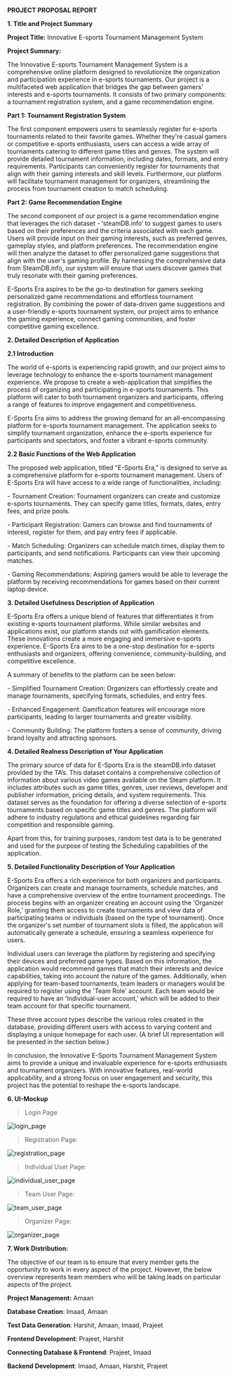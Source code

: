﻿**PROJECT PROPOSAL REPORT**

**1. Title and Project Summary**

**Project Title:** Innovative E-sports Tournament Management System

**Project Summary:**

The Innovative E-sports Tournament Management System is a comprehensive online platform designed to revolutionize the organization and participation experience in e-sports tournaments. Our project is a multifaceted web application that bridges the gap between gamers' interests and e-sports tournaments. It consists of two primary components: a tournament registration system, and a game recommendation engine.

**Part 1: Tournament Registration System**

The first component empowers users to seamlessly register for e-sports tournaments related to their favorite games. Whether they're casual gamers or competitive e-sports enthusiasts, users can access a wide array of tournaments catering to different game titles and genres. The system will provide detailed tournament information, including dates, formats, and entry requirements. Participants can conveniently register for tournaments that align with their gaming interests and skill levels. Furthermore, our platform will facilitate tournament management for organizers, streamlining the process from tournament creation to match scheduling.

**Part 2: Game Recommendation Engine**

The second component of our project is a game recommendation engine that leverages the rich dataset - ‘steamDB.info’ to suggest games to users based on their preferences and the criteria associated with each game. Users will provide input on their gaming interests, such as preferred genres, gameplay styles, and platform preferences. The recommendation engine will then analyze the dataset to offer personalized game suggestions that align with the user's gaming profile. By harnessing the comprehensive data from SteamDB.info, our system will ensure that users discover games that truly resonate with their gaming preferences.

E-Sports Era aspires to be the go-to destination for gamers seeking personalized game recommendations and effortless tournament registration. By combining the power of data-driven game suggestions and a user-friendly e-sports tournament system, our project aims to enhance the gaming experience, connect gaming communities, and foster competitive gaming excellence.





**2. Detailed Description of Application**

**2.1 Introduction**

The world of e-sports is experiencing rapid growth, and our project aims to leverage technology to enhance the e-sports tournament management experience. We propose to create a web-application that simplifies the process of organizing and participating in e-sports tournaments. This platform will cater to both tournament organizers and participants, offering a range of features to improve engagement and competitiveness.

E-Sports Era aims to address the growing demand for an all-encompassing platform for e-sports tournament management. The application seeks to simplify tournament organization, enhance the e-sports experience for participants and spectators, and foster a vibrant e-sports community.

**2.2 Basic Functions of the Web Application**

The proposed web application, titled "E-Sports Era," is designed to serve as a comprehensive platform for e-sports tournament management. Users of E-Sports Era will have access to a wide range of functionalities, including:

\- Tournament Creation: Tournament organizers can create and customize e-sports tournaments. They can specify game titles, formats, dates, entry fees, and prize pools.

\- Participant Registration: Gamers can browse and find tournaments of interest, register for them, and pay entry fees if applicable.

\- Match Scheduling: Organizers can schedule match times, display them to participants, and send notifications. Participants can view their upcoming matches.

\- Gaming Recommendations: Aspiring gamers would be able to leverage the platform by receiving recommendations for games based on their current laptop device.

**3. Detailed Usefulness Description of Application**

E-Sports Era offers a unique blend of features that differentiates it from existing e-sports tournament platforms. While similar websites and applications exist, our platform stands out with gamification elements. These innovations create a more engaging and immersive e-sports experience. E-Sports Era aims to be a one-stop destination for e-sports enthusiasts and organizers, offering convenience, community-building, and competitive excellence.

A summary of benefits to the platform can be seen below:

\- Simplified Tournament Creation: Organizers can effortlessly create and manage tournaments, specifying formats, schedules, and entry fees.

\- Enhanced Engagement: Gamification features will encourage more participants, leading to larger tournaments and greater visibility.

\- Community Building: The platform fosters a sense of community, driving brand loyalty and attracting sponsors.

**4. Detailed Realness Description of Your Application**

The primary source of data for E-Sports Era is the steamDB.info dataset provided by the TA’s. This dataset contains a comprehensive collection of information about various video games available on the Steam platform. It includes attributes such as game titles, genres, user reviews, developer and publisher information, pricing details, and system requirements. This dataset serves as the foundation for offering a diverse selection of e-sports tournaments based on specific game titles and genres. The platform will adhere to industry regulations and ethical guidelines regarding fair competition and responsible gaming.

Apart from this, for training purposes, random test data is to be generated and used for the purpose of testing the Scheduling capabilities of the application.

**5. Detailed Functionality Description of Your Application**

E-Sports Era offers a rich experience for both organizers and participants. Organizers can create and manage tournaments, schedule matches, and have a comprehensive overview of the entire tournament proceedings. The process begins with an organizer creating an account using the 'Organizer Role,' granting them access to create tournaments and view data of participating teams or individuals (based on the type of tournament). Once the organizer's set number of tournament slots is filled, the application will automatically generate a schedule, ensuring a seamless experience for users.

Individual users can leverage the platform by registering and specifying their devices and preferred game types. Based on this information, the application would recommend games that match their interests and device capabilities, taking into account the nature of the games. Additionally, when applying for team-based tournaments, team leaders or managers would be required to register using the 'Team Role' account. Each team would be required to have an 'Individual-user account,' which will be added to their team account for that specific tournament.

These three account types describe the various roles created in the database, providing different users with access to varying content and displaying a unique homepage for each user. (A brief UI representation will be presented in the section below.)

In conclusion, the Innovative E-Sports Tournament Management System aims to provide a unique and invaluable experience for e-sports enthusiasts and tournament organizers. With innovative features, real-world applicability, and a strong focus on user engagement and security, this project has the potential to reshape the e-sports landscape.






**6. UI-Mockup**


> Login Page

![login_page](Images/Login.jpeg)

> Registration Page:

![registration_page](Images/Register%20User.jpeg)

> Individual User Page:

![individual_user_page](Images/Individual%20User%20Page.jpeg)

> Team User Page:

![team_user_page](Images/Team%20User.jpeg)

> Organizer Page:

![organizer_page](Images/Organiser%20User%20Page.jpeg)

**7. Work Distribution:**

The objective of our team is to ensure that every member gets the opportunity to work in every aspect of the project. However, the below overview represents team members who will be taking leads on particular aspects of the project.

**Project Management:** Amaan

**Database Creation**: Imaad, Amaan

**Test Data Generation**: Harshit, Amaan, Imaad, Prajeet

**Frontend Development**: Prajeet, Harshit

**Connecting Database & Frontend**: Prajeet, Imaad

**Backend Development**: Imaad, Amaan, Harshit, Prajeet
